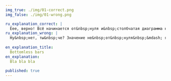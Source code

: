 ```yaml
---
img_true: ./img/01-correct.png
img_false: ./img/01-wrong.png

ru_explanation_correct: |
  Еее, верно! Всё начинается от&nbsp;нуля и&nbsp;столбчатая диаграмма не&nbsp;исключение.
ru_explanation_wrong: |
  Ну&nbsp;нет, ты&nbsp;че? Значение не&nbsp;от&nbsp;нуля&nbsp;&mdash; явная манипуляция. Так кажется, что значение столбцов отличается сильнее, чем на&nbsp;самом деле.
  
en_explanation_title:
  Bottomless bars
en_explanation:
  Bla bla bla
  
published: true
---
```


